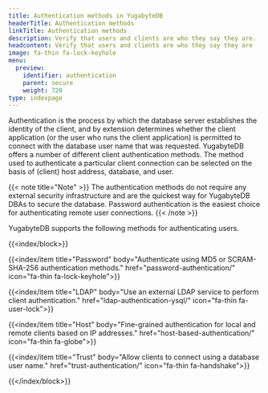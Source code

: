 ```yaml
---
title: Authentication methods in YugabyteDB
headerTitle: Authentication methods
linkTitle: Authentication methods
description: Verify that users and clients are who they say they are.
headcontent: Verify that users and clients are who they say they are
image: fa-thin fa-lock-keyhole
menu:
  preview:
    identifier: authentication
    parent: secure
    weight: 720
type: indexpage
---
```


Authentication is the process by which the database server establishes the identity of the client, and by extension determines whether the client application (or the user who runs the client application) is permitted to connect with the database user name that was requested. YugabyteDB offers a number of different client authentication methods. The method used to authenticate a particular client connection can be selected on the basis of (client) host address, database, and user.

{{< note title="Note" >}}
The authentication methods do not require any external security infrastructure and are the quickest way for YugabyteDB DBAs to secure the database. Password authentication is the easiest choice for authenticating remote user connections.
{{< /note >}}

YugabyteDB supports the following methods for authenticating users.

{{<index/block>}}

  {{<index/item
    title="Password"
    body="Authenticate using MD5 or SCRAM-SHA-256 authentication methods."
    href="password-authentication/"
    icon="fa-thin fa-lock-keyhole">}}

  {{<index/item
    title="LDAP"
    body="Use an external LDAP service to perform client authentication."
    href="ldap-authentication-ysql/"
    icon="fa-thin fa-user-lock">}}

  {{<index/item
    title="Host"
    body="Fine-grained authentication for local and remote clients based on IP addresses."
    href="host-based-authentication/"
    icon="fa-thin fa-globe">}}

  {{<index/item
    title="Trust"
    body="Allow clients to connect using a database user name."
    href="trust-authentication/"
    icon="fa-thin fa-handshake">}}

{{</index/block>}}
